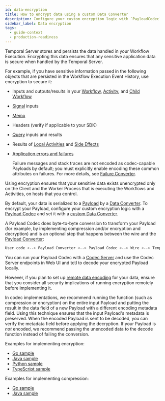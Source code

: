 ```yaml
---
id: data-encryption
title: How to encrypt data using a custom Data Converter
description: Configure your custom encryption logic with `PayloadCodec` and set it with a custom Data Converter.
sidebar_label: Data encryption
tags:
  - guide-context
  - production-readiness
---
```


Temporal Server stores and persists the data handled in your Workflow Execution.
Encrypting this data ensures that any sensitive application data is secure when handled by the Temporal Server.

For example, if you have sensitive information passed in the following objects that are persisted in the Workflow Execution Event History, use encryption to secure it:

- Inputs and outputs/results in your [Workflow](/concepts/what-is-a-workflow-execution), [Activity](/concepts/what-is-an-activity-execution), and [Child Workflow](/concepts/what-is-a-child-workflow-execution)
- [Signal](/concepts/what-is-a-signal) inputs
- [Memo](/concepts/what-is-a-memo)
- Headers (verify if applicable to your SDK)
- [Query](/concepts/what-is-a-query) inputs and results
- Results of [Local Activities](/concepts/what-is-a-local-activity) and [Side Effects](/concepts/what-is-a-side-effect)
- [Application errors and failures](/kb/failures)

  Failure messages and stack traces are not encoded as codec-capable Payloads by default; you must explicitly enable encoding these common attributes on failures. For more details, see [Failure Converter](/concepts/what-is-a-failure-converter).

Using encryption ensures that your sensitive data exists unencrypted only on the Client and the Worker Process that is executing the Workflows and Activities, on hosts that you control.

By default, your data is serialized to a [Payload](/concepts/what-is-a-payload) by a [Data Converter](/concepts/what-is-a-data-converter).
To encrypt your Payload, configure your custom encryption logic with a [Payload Codec](/concepts/what-is-a-payload-codec) and set it with a [custom Data Converter](/concepts/what-is-a-custom-data-converter).

A Payload Codec does byte-to-byte conversion to transform your Payload (for example, by implementing compression and/or encryption and decryption) and is an optional step that happens between the wire and the [Payload Converter](/concepts/what-is-a-payload-converter):

```bash
User code <--> Payload Converter <--> Payload Codec <--> Wire <--> Temporal Server
```

You can run your Payload Codec with a [Codec Server](/concepts/what-is-a-codec-server) and use the Codec Server endpoints in Web UI and tctl to decode your encrypted Payload locally.

However, if you plan to set up [remote data encoding](/concepts/what-is-remote-data-encoding) for your data, ensure that you consider all security implications of running encryption remotely before implementing it.

In codec implementations, we recommend running the function (such as compression or encryption) on the entire input Payload and putting the result in the data field of a new Payload with a different encoding metadata field.
Using this technique ensures that the input Payload's metadata is preserved.
When the encoded Payload is sent to be decoded, you can verify the metadata field before applying the decryption.
If your Payload is _not_ encoded, we recommend passing the unencoded data to the decode function instead of failing the conversion.

Examples for implementing encryption:

- [Go sample](https://github.com/temporalio/samples-go/tree/main/encryption)
- [Java sample](https://github.com/temporalio/samples-java/tree/main/src/main/java/io/temporal/samples/encryptedpayloads)
- [Python sample](https://github.com/temporalio/samples-python/tree/main/encryption)
- [TypeScript sample](https://github.com/temporalio/samples-typescript/tree/main/encryption)

Examples for implementing compression:

- [Go sample](https://pkg.go.dev/go.temporal.io/sdk/converter#ZlibCodecOptions)
- [Java sample](https://www.javadoc.io/doc/io.temporal/temporal-sdk/latest/io/temporal/payload/codec/ZlibPayloadCodec.html)
